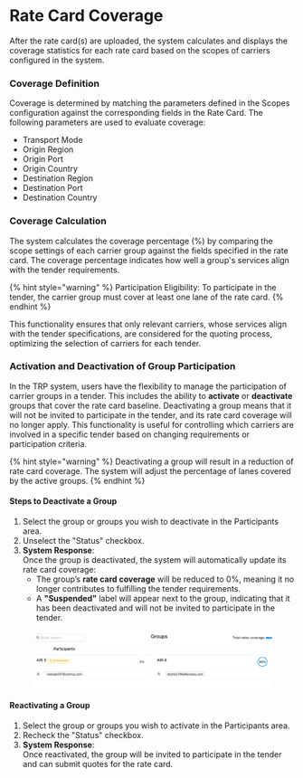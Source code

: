 # Rate Card Coverage

After the rate card(s) are uploaded, the system calculates and displays the coverage statistics for each rate card based on the scopes of carriers configured in the system.

### **Coverage Definition**

Coverage is determined by matching the parameters defined in the Scopes configuration against the corresponding fields in the Rate Card. The following parameters are used to evaluate coverage:

* Transport Mode
* Origin Region
* Origin Port
* Origin Country
* Destination Region
* Destination Port
* Destination Country

### **Coverage Calculation**

The system calculates the coverage percentage (%) by comparing the scope settings of each carrier group against the fields specified in the rate card. The coverage percentage indicates how well a group's services align with the tender requirements.

{% hint style="warning" %}
Participation Eligibility: To participate in the tender, the carrier group must cover at least one lane of the rate card.
{% endhint %}

This functionality ensures that only relevant carriers, whose services align with the tender specifications, are considered for the quoting process, optimizing the selection of carriers for each tender.

### **Activation and Deactivation of Group Participation**

In the TRP system, users have the flexibility to manage the participation of carrier groups in a tender. This includes the ability to **activate** or **deactivate** groups that cover the rate card baseline. Deactivating a group means that it will not be invited to participate in the tender, and its rate card coverage will no longer apply. This functionality is useful for controlling which carriers are involved in a specific tender based on changing requirements or participation criteria.

{% hint style="warning" %}
Deactivating a group will result in a reduction of rate card coverage. The system will adjust the percentage of lanes covered by the active groups.
{% endhint %}

#### **Steps to Deactivate a Group**

1. Select the group or groups you wish to deactivate in the Participants area.
2. Unselect the "Status" checkbox.
3. **System Response**:\
   Once the group is deactivated, the system will automatically update its rate card coverage:
   * The group’s **rate card coverage** will be reduced to 0%, meaning it no longer contributes to fulfilling the tender requirements.
   * A **"Suspended"** label will appear next to the group, indicating that it has been deactivated and will not be invited to participate in the tender.

<figure><img src="../../../../.gitbook/assets/Screenshot 2024-09-18 at 08.33.45.png" alt=""><figcaption></figcaption></figure>

#### **Reactivating a Group**

1. Select the group or groups you wish to activate in the Participants area.
2. Recheck the "Status" checkbox.
3. **System Response**:\
   Once reactivated, the group will be invited to participate in the tender and can submit quotes for the rate card.
